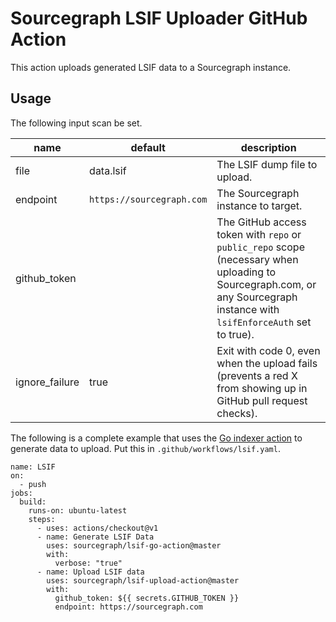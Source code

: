 # Sourcegraph LSIF Uploader GitHub Action

This action uploads generated LSIF data to a Sourcegraph instance.

## Usage

The following input scan be set.

| name                     | default                   | description |
| ------------------------ | ------------------------- | ----------- |
| file                     | data.lsif                 | The LSIF dump file to upload. |
| endpoint                 | `https://sourcegraph.com` | The Sourcegraph instance to target. |
| github_token |                           | The GitHub access token with `repo` or `public_repo` scope (necessary when uploading to Sourcegraph.com, or any Sourcegraph instance with `lsifEnforceAuth` set to true). |
| ignore_failure           | true                      | Exit with code 0, even when the upload fails (prevents a red X from showing up in GitHub pull request checks). |

The following is a complete example that uses the [Go indexer action](https://github.com/sourcegraph/lsif-go-action) to generate data to upload. Put this in `.github/workflows/lsif.yaml`.

```
name: LSIF
on:
  - push
jobs:
  build:
    runs-on: ubuntu-latest
    steps:
      - uses: actions/checkout@v1
      - name: Generate LSIF Data
        uses: sourcegraph/lsif-go-action@master
        with:
          verbose: "true"
      - name: Upload LSIF data
        uses: sourcegraph/lsif-upload-action@master
        with:
          github_token: ${{ secrets.GITHUB_TOKEN }}
          endpoint: https://sourcegraph.com
```
